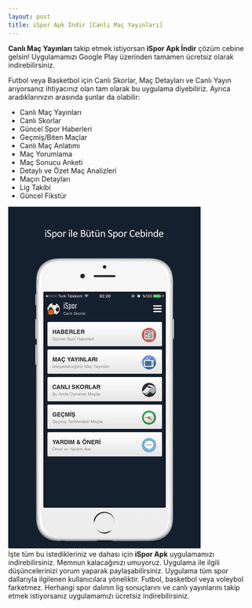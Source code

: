 ```yaml
---
layout: post
title: iSpor Apk İndir [Canlı Maç Yayınları]
---
```


<b>Canlı Maç Yayınları</b> takip etmek istiyorsan <b>iSpor Apk İndir</b> çözüm cebine gelsin! Uygulamamızı Google Play üzerinden tamamen ücretsiz olarak indirebilirsiniz.

Futbol veya Basketbol için Canlı Skorlar, Maç Detayları ve Canlı Yayın arıyorsanız ihtiyacınız olan tam olarak bu uygulama diyebiliriz. Ayrıca aradıklarınızın arasında şunlar da olabilir:
<ul>
<li>Canlı Maç Yayınları</li>
<li>Canlı Skorlar</li>
<li>Güncel Spor Haberleri</li>
<li>Geçmiş/Biten Maçlar</li>
<li>Canlı Maç Anlatımı</li>
<li>Maç Yorumlama</li>
<li>Maç Sonucu Anketi</li>
<li>Detaylı ve Özet Maç Analizleri</li>
<li>Maçın Detayları</li>
<li>Lig Takibi</li>
<li>Güncel Fikstür</li>
</ul>
<img src="/images/ispor-1-0-2-59afa704b4152.jpg"/><br/>
İşte tüm bu istedikleriniz ve dahası için <b>iSpor Apk</b> uygulamamızı indirebilirsiniz. Memnun kalacağınızı umuyoruz. Uygulama ile ilgili düşüncelerinizi yorum yaparak paylaşabilirsiniz.
Uygulama tüm spor dallarıyla ilgilenen kullanıcılara yöneliktir. Futbol, basketbol veya voleybol farketmez. Herhangi spor dalının lig sonuçlarını ve canlı yayınlarını takip etmek istiyorsanız uygulamamızı ücretsiz indirebilirsiniz.
